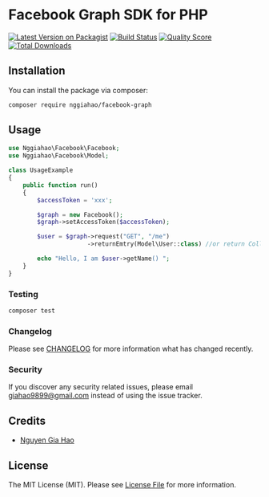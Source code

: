 # Facebook Graph SDK for PHP

[![Latest Version on Packagist](https://img.shields.io/packagist/v/nggiahao/facebook-graph.svg?style=flat-square)](https://packagist.org/packages/nggiahao/facebook-graph)
[![Build Status](https://img.shields.io/travis/nggiahao/facebook-graph/master.svg?style=flat-square)](https://travis-ci.org/nggiahao/facebook-graph)
[![Quality Score](https://img.shields.io/scrutinizer/g/nggiahao/facebook-graph.svg?style=flat-square)](https://scrutinizer-ci.com/g/nggiahao/facebook-graph)
[![Total Downloads](https://img.shields.io/packagist/dt/nggiahao/facebook-graph.svg?style=flat-square)](https://packagist.org/packages/nggiahao/facebook-graph)


## Installation

You can install the package via composer:

```bash
composer require nggiahao/facebook-graph
```

## Usage

``` php
use Nggiahao\Facebook\Facebook;
use Nggiahao\Facebook\Model;

class UsageExample
{
    public function run()
    {
        $accessToken = 'xxx';

        $graph = new Facebook();
        $graph->setAccessToken($accessToken);

        $user = $graph->request("GET", "/me")
                      ->returnEmtry(Model\User::class) //or return Collection

        echo "Hello, I am $user->getName() ";
    }
}
```

### Testing

``` bash
composer test
```

### Changelog

Please see [CHANGELOG](CHANGELOG.md) for more information what has changed recently.

### Security

If you discover any security related issues, please email giahao9899@gmail.com instead of using the issue tracker.

## Credits

- [Nguyen Gia Hao](https://github.com/nggiahao)

## License

The MIT License (MIT). Please see [License File](LICENSE.md) for more information.